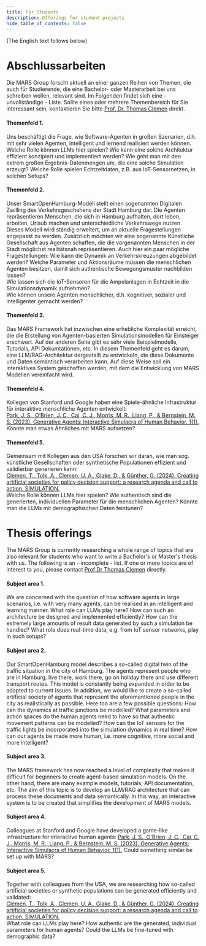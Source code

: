 ```yaml
---
title: For Students
description: Offerings for student projects
hide_table_of_contents: false
---
```

(The English text follows below)
# Abschlussarbeiten

Die MARS Group forscht aktuell an einer ganzen Reihen von Themen, die auch für Studierende, die eine Bachelor- oder Masterarbeit bei uns schreiben wollen, relevant sind.
Im Folgenden findet sich eine - unvollständige - Liste. Sollte eines oder mehrere Themenbereich für Sie interessant sein, kontaktieren Sie bitte [Prof. Dr. Thomas Clemen](mailto:thomas.clemen@haw-hamburg.de) direkt.

#### Themenfeld 1.   
Uns beschäftigt die Frage, wie Software-Agenten in großen Szenarien, d.h. mit sehr vielen Agenten, intelligent und lernend realisiert werden können.
Welche Rolle können LLMs hier spielen?
Wie kann eine solche Architektur effizient konzipiert und implementiert werden?
Wie geht man mit den extrem großen Ergebnis-Datenmengen um, die eine solche Simulation erzeugt?
Welche Rolle spielen Echtzeitdaten, z.B. aus IoT-Sensornetzen, in solchen Setups?

#### Themenfeld 2.  
Unser SmartOpenHamburg-Modell stellt einen sogenannten Digitalen Zwilling des Verkehrsgeschehens der Stadt Hamburg dar. Die Agenten repräsentieren Menschen, die sich in Hamburg aufhalten, dort leben, arbeiten, Urlaub machen und unterschiedliche Verkehrswege nutzen. Dieses Modell wird ständig erweitert, um an aktuelle Fragestellungen angepasst zu werden. Zusätzlich möchten wir eine sogenannte Künstliche Gesellschaft aus Agenten schaffen, die die vorgenannten Menschen in der Stadt möglichst realitätsnah repräsentieren. Auch hier ein paar mögliche Fragestellungen:
Wie kann die Dynamik an Verkehrskreuzungen abgebildet werden?
Welche Parameter und Aktionsräume müssen die menschlichen Agenten besitzen, damit sich authentische Bewegungsmuster nachbilden lassen?  
Wie lassen sich die IoT-Sensoren für die Ampelanlagen in Echtzeit in die Simulationsdynamik aufnehmen?  
Wie können unsere Agenten menschlicher, d.h. kognitiver, sozialer und intelligenter gemacht werden?

#### Themenfeld 3. 
Das MARS Framework hat inzwischen eine erhebliche Komplexität erreicht, die die Erstellung von Agenten-basierten Simulationsmodellen für Einsteiger erschwert. Auf der anderen Seite gibt es sehr viele Beispielmodelle, Tutorials, API Dokumtationen, etc. In diesem Themenfeld geht es darum, eine LLM/RAG-Architektur dergestallt zu entwickeln, die diese Dokumente und Daten semantisch verarbeiten kann. Auf diese Weise soll ein interaktives System geschaffen werden, mit dem die Entwicklung von MARS Modellen vereinfacht wird.

#### Themenfeld 4. 
Kollegen von Stanford und Google haben eine Spiele-ähnliche Infrastruktur für interaktive menschliche Agenten entwickelt:  
[Park, J. S., O’Brien, J. C., Cai, C. J., Morris, M. R., Liang, P., & Bernstein, M. S. (2023). Generative Agents: Interactive Simulacra of Human Behavior. 1(1).](http://arxiv.org/abs/2304.03442)  
Könnte man etwas Ähnliches mit MARS aufsetzen? 

#### Themenfeld 5.
Gemeinsam mit Kollegen aus den USA forschen wir daran, wie man sog. künstliche Gesellschaften oder synthetische Populationen effizient und validierbar generieren kann:  
[Clemen, T., Tolk, A., Clemen, U. A., Glake, D., & Günther, G. (2024). Creating artificial societies for policy decision support: a research agenda and call to action. SIMULATION.](https://doi.org/10.1177/00375497241295765)  
Welche Rolle können LLMs hier spielen? Wie authentisch sind die generierten, individuellen Parameter für die menschlichen Agenten? Könnte man die LLMs mit demographischen Daten feintunen?


# Thesis offerings
The MARS Group is currently researching a whole range of topics that are also relevant for students who want to write a Bachelor's or Master's thesis with us.
The following is an - incomplete - list. If one or more topics are of interest to you, please contact [Prof Dr Thomas Clemen](mailto:thomas.clemen@haw-hamburg.de) directly.

#### Subject area 1.   
We are concerned with the question of how software agents in large scenarios, i.e. with very many agents, can be realised in an intelligent and learning manner.
What role can LLMs play here?
How can such an architecture be designed and implemented efficiently?
How can the extremely large amounts of result data generated by such a simulation be handled?
What role does real-time data, e.g. from IoT sensor networks, play in such setups?

#### Subject area 2.  
Our SmartOpenHamburg model describes a so-called digital twin of the traffic situation in the city of Hamburg. The agents represent people who are in Hamburg, live there, work there, go on holiday there and use different transport routes. This model is constantly being expanded in order to be adapted to current issues. In addition, we would like to create a so-called artificial society of agents that represent the aforementioned people in the city as realistically as possible. Here too are a few possible questions:
How can the dynamics at traffic junctions be modelled?
What parameters and action spaces do the human agents need to have so that authentic movement patterns can be modelled?
How can the IoT sensors for the traffic lights be incorporated into the simulation dynamics in real time?
How can our agents be made more human, i.e. more cognitive, more social and more intelligent?

#### Subject area 3. 
The MARS framework has now reached a level of complexity that makes it difficult for beginners to create agent-based simulation models. On the other hand, there are many example models, tutorials, API documentation, etc. The aim of this topic is to develop an LLM/RAG architecture that can process these documents and data semantically. In this way, an interactive system is to be created that simplifies the development of MARS models.

#### Subject area 4.
Colleagues at Stanford and Google have developed a game-like infrastructure for interactive human agents:
[Park, J. S., O'Brien, J. C., Cai, C. J., Morris, M. R., Liang, P., & Bernstein, M. S. (2023). Generative Agents: Interactive Simulacra of Human Behavior. 1(1).](http://arxiv.org/abs/2304.03442)
Could something similar be set up with MARS? 

#### Subject area 5.
Together with colleagues from the USA, we are researching how so-called artificial societies or synthetic populations can be generated efficiently and validated:  
[Clemen, T., Tolk, A., Clemen, U. A., Glake, D., & Günther, G. (2024). Creating artificial societies for policy decision support: a research agenda and call to action. SIMULATION.](https://doi.org/10.1177/00375497241295765)  
What role can LLMs play here? How authentic are the generated, individual parameters for human agents? Could the LLMs be fine-tuned with demographic data?

